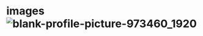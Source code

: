 # images![blank-profile-picture-973460_1920](https://github.com/coderoofsit/images/assets/141501346/9c7ede81-3218-441b-879c-682446e8b1df)
